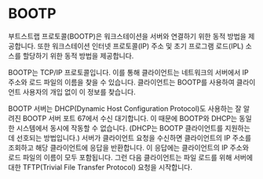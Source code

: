 # BOOTP
부트스트랩 프로토콜(BOOTP)은 워크스테이션을 서버와 연결하기 위한 동적 방법을 제공합니다. 또한 워크스테이션 인터넷 프로토콜(IP) 주소 및 초기 프로그램 로드(IPL) 소스를 할당하기 위한 동적 방법을 제공합니다.

BOOTP는 TCP/IP 프로토콜입니다. 이를 통해 클라이언트는 네트워크의 서버에서 IP 주소와 로드 파일의 이름을 찾을 수 있습니다. 클라이언트는 BOOTP를 사용하여 클라이언트 사용자의 개입 없이 이 정보를 찾습니다.

BOOTP 서버는 DHCP(Dynamic Host Configuration Protocol)도 사용하는 잘 알려진 BOOTP 서버 포트 67에서 수신 대기합니다. 이 때문에 BOOTP와 DHCP는 동일한 시스템에서 동시에 작동할 수 없습니다. (DHCP는 BOOTP 클라이언트를 지원하는 데 선호되는 방법입니다.) 서버가 클라이언트 요청을 수신하면 클라이언트의 IP 주소를 조회하고 해당 클라이언트에 응답을 반환합니다. 이 응답에는 클라이언트의 IP 주소와 로드 파일의 이름이 모두 포함됩니다. 그런 다음 클라이언트는 파일 로드를 위해 서버에 대한 TFTP(Trivial File Transfer Protocol) 요청을 시작합니다.
